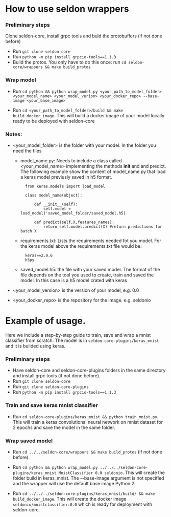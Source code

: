 # How to use seldon wrappers 

### Preliminary steps 

Clone seldon-core, install grpc tools and buld the protobuffers (if not done before) 

* Run ```git clone seldon-core```
* Run ```python -m pip install grpcio-tools==1.1.3```
* Build the protos. You only have to do this once: run ```cd seldon-core/wrappers && make build_protos```

### Wrap model

* Run ```cd python && python wrap_model.py <your_path_to_model_folder> <your_model_name> <your_model_verion> <your_docker_repo> --base-image <your_base_image>```

* Run ```cd <your_path_to_model_folder>/build && make build_docker_image```. This will  build a docker image of your model locally ready to be deployed with seldon-core

    
### Notes:


*   <your_model_folder> is the folder with your model. In the folder you need the files

	* model_name.py: Needs to include a class called <your_model_name> implementing the  methods __init__ and  and predict.
	The following example show the content of  model_name.py that load a keras model previusly saved in h5 format.
	
	    	from keras.models import load_model
	
	    	class model_name(object):

	        	def __init__(self):
                    self.model = load_model('saved_model_folder/saved_model.h5) 

		        def predict(self,X,features_names):
		            return self.model.predict(X) #return predictions for batch X

	* requirements.txt: Lists the requirements needed fot you model. For the keras model above the requirements.txt file would be:
	
		    keras==2.0.6
 	    	h5py
	* saved_model.h5: the file with your saved model. The format of the file depends on the tool you used to create, train and saved the model. In this case is a h5 model crated with keras 
	

*   <your_model_version> is the version of your model, e.g.  0.0

*   <your_docker_repo> is the repository for the image. e.g. seldonio

# Example of usage.

Here we include a step-by-step guide to train, save and wrap a mnist classifier from scratch. The model is in ```seldon-core-plugins/keras_mnist``` and it is builded using keras.

### Preliminary steps

* Have seldon-core and seldon-core-plugins folders in the same directory and install grpc tools (if not done before).
* Run ```git clone seldon-core```
* Run ```git clone seldon-core-plugins```
* Run ```python -m pip install grpcio-tools==1.1.3```

### Train and save keras mnist classifier

* Run ```cd seldon-core-plugins/keras_mnist && python train_mnist.py```. This will train a keras convolutional neural network on mnist dataset for 2 epochs and save the model in the same folder.

### Wrap saved model

* Run ```cd ../../seldon-core/wrappers && make build_protos``` (if not done before).

* Run ```cd python && python wrap_model.py ../../../seldon-core-plugins/keras_mnist MnistClassifier 0.0 seldonio```. This will create the folder build in keras_mnist. The --base-image argument is not specified and the wrapper will use the default base image Python:2.

* Run ```cd ../../../seldon-core-plugins/keras_mnist/build/ && make build_docker_image```. This will create the docker image ```seldonio/mnistclassifier:0.0``` which is ready for deployment with seldon-core.
